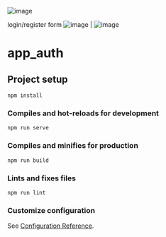 
![image](https://user-images.githubusercontent.com/62656877/134774295-5f1ed6ed-b2f0-4210-afb0-41e41dbe96ee.png)

login/register form
![image](https://user-images.githubusercontent.com/62656877/134776090-c14bf762-fec0-460f-a3b3-917faf005418.png) | ![image](https://user-images.githubusercontent.com/62656877/134776106-209aad7b-40f0-4dd5-a5f5-6734047685eb.png)




# app_auth

## Project setup
```
npm install
```

### Compiles and hot-reloads for development
```
npm run serve
```

### Compiles and minifies for production
```
npm run build
```

### Lints and fixes files
```
npm run lint
```

### Customize configuration
See [Configuration Reference](https://cli.vuejs.org/config/).
